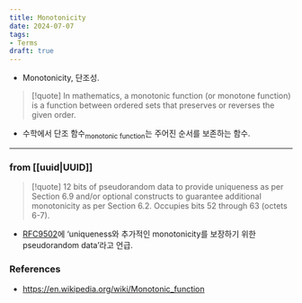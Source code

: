 ```yaml
---
title: Monotonicity
date: 2024-07-07
tags:
- Terms
draft: true
---
```



- Monotonicity, 단조성.

> [!quote] In mathematics, a monotonic function (or monotone function) is a function between ordered sets that preserves or reverses the given order.
- 수학에서 단조 함수<sub>monotonic function</sub>는 주어진 순서를 보존하는 함수.


---
### from [[uuid|UUID]]

> [!quote] 12 bits of pseudorandom data to provide uniqueness as per Section 6.9 and/or optional constructs to guarantee additional monotonicity as per Section 6.2. Occupies bits 52 through 63 (octets 6-7).

- [RFC9502](https://datatracker.ietf.org/doc/html/rfc9562)에 ‘uniqueness와 추가적인 monotonicity를 보장하기 위한 pseudorandom data’라고 언급.


### References
- https://en.wikipedia.org/wiki/Monotonic_function

